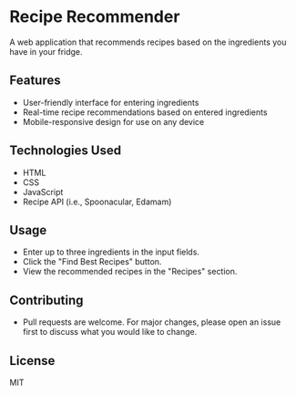 # Recipe Recommender
A web application that recommends recipes based on the ingredients you have in your fridge.

## Features
- User-friendly interface for entering ingredients
- Real-time recipe recommendations based on entered ingredients
- Mobile-responsive design for use on any device

## Technologies Used
- HTML
- CSS
- JavaScript
- Recipe API (i.e., Spoonacular, Edamam)

## Usage
- Enter up to three ingredients in the input fields.
- Click the "Find Best Recipes" button.
- View the recommended recipes in the "Recipes" section.

## Contributing
- Pull requests are welcome. For major changes, please open an issue first to discuss what you would like to change.

## License
MIT
